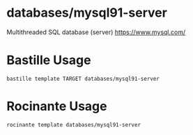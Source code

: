 # databases/mysql91-server
Multithreaded SQL database (server)
https://www.mysql.com/

# Bastille Usage
```shell
bastille template TARGET databases/mysql91-server
```

# Rocinante Usage
```shell
rocinante template databases/mysql91-server
```
